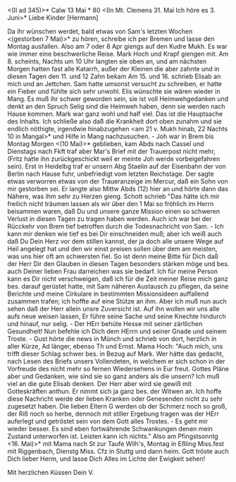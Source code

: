 <(II ad 345)>* Calw 13 Mai <Donn>* 80
 <(In Mt. Clemens 31. Mai Ich höre es 3. Juni>*
Liebe Kinder [Hermann]

Da ihr wünschen werdet, bald etwas von Sam's letzten Wochen <(gestorben 7 Mai)>* zu hören, schreibe ich per Bremen und lasse den Montag ausfallen. Also am 7 oder 8 Apr giengs auf den Kudre Mukh. Es war wie immer eine beschwerliche Reise. Mark Hoch und Krapf giengen mit. Am 8. scheints, Nachts um 10 Uhr langten sie oben an, und am nächsten Morgen hatten fast alle Katarrh, außer der Kleinen die aber zahnte und in diesen Tagen den 11. und 12 Zahn bekam Am 15. und 16. schrieb Elisab an mich und an Jettchen. Sam hatte umsonst versucht zu schreiben, er hatte ein Fieber und fühlte sich sehr unwohl. Elis wünschte sie wären wieder in Mang. Es muß ihr schwer geworden sein, sie ist voll Heimwehgedanken und denkt an den Spruch Selig sind die Heimweh haben, denn sie werden nach Hause kommen. Mark war ganz wohl und half viel. Das ist die Hauptsache des Inhalts. Ich schließe also daß die Krankheit dort oben zunahm und sie endlich nöthigte, irgendwie hinabzugehen <am 21 v. Mukh hinab, 22 Nachts 10 in Mangal>* und Hilfe in Mang nachzusuchen. - Joh war in Brem bis Montag Morgen <(10 Mai)>* geblieben, kam Abds nach Cassel und Dienstags nach Fkft traf aber Mar's Brief mit der Trauerpost nicht mehr, (Fritz hatte ihn zurückgeschickt weil er meinte Joh werde vorbeigefahren sein). Erst in Heidelbg traf er unsern Abg Staelin auf der Eisenbahn der von Berlin nach Hause fuhr, unbefriedigt vom letzten Reichstage. Der sagte etwas verworren etwas von der Traueranzeige im Mercur, daß ein Sohn von mir gestorben sei. Er langte also Mittw Abds (12) hier an und hörte dann das Nähere, was ihm sehr zu Herzen gieng. Schott schrieb "Das hätte ich mir freilich nicht träumen lassen als wir über den 1 Mai so fröhlich im Herrn beisammen waren, daß Du und unsere ganze Mission einen so schweren Verlust in diesen Tagen zu tragen haben werden. Auch ich war bei der Rücckehr von Brem tief betroffen durch die Todesnachricht von Sam. - Ich kann mir denken wie tief es bei Dir einschneiden muß; aber ich weiß auch daß Du Dein Herz vor dem stillen kannst, der ja doch alle unsere Wege auf Heil angelegt hat und den wir einst preisen sollen über dem am meisten, was uns hier oft am schwersten fiel. So ist denn meine Bitte für Dich daß der Herr Dir den Glauben in diesen Tagen besonders stärken möge und bes. auch Deiner lieben Frau darreichen was sie bedarf. Ich für meine Person kann es Dir nicht verschweigen, daß ich für die Zeit meiner Reise mich ganz bes. darauf gerüstet hatte, mit Sam näheren Austausch zu pflegen, da seine Berichte und meine Cirkulare in bestimmten Missionsideen auffallend zusammen trafen; ich hoffte auf eine Stütze an ihm. Aber ich muß nun auch sehen daß der Herr allein unsre Zuversicht ist. Auf ihn wollen wir uns alle aufs neue weisen lassen, Er führe seine Sache und seine Knechte hindurch und hinauf, nur selig. - Der HErr behüte Hesse mit seiner zärtlichen Gesundheit! Nun befehle ich Dich dem HErrn und seiner Gnade und seinem Troste. - Gust hörte die news in Münch und schrieb von dort, herzlich in aller Kürze, Ad länger, ebenso Th und Ernst. Mama Hoch: "Auch mich, uns trifft dieser Schlag schwer bes. in Bezug auf Mark. Wer hätte das gedacht, nach Lesen des Briefs unsers Vollendeten, in welchem er sich schon in der Vorfreude des nicht mehr so fernen Wiedersehens in Eur freut. Gottes Pläne aber und Gedanken, wie sind sie so ganz anders als die unsern? Ich muß viel an die gute Elisab denken. Der Herr aber wird sie gewiß mit Gotteskräften anthun. Er nimmt sich ja ganz bes. der Witwen an. Ich hoffe diese Nachricht werde der lieben Kranken oder Genesenden nicht zu sehr zugesetzt haben. Die lieben Eltern G werden ob der Schmerz noch so groß, der Riß noch so herbe, dennoch mit stiller Ergebung tragen was der HErr auferlegt und getröstet sein von dem Gott alles Trostes. - Es geht mir wieder besser. Es sind eben fortwährende Schwankungen denen mein Zustand unterworfen ist. Leisten kann ich nichts." Also am Pfingstsonntg <16. Mai)>* mit Mama nach St zur Taufe Wilh's, Montag in Eßling Miss.fest mit Riggenbach, Dienstg Miss. Cfz in Stuttg und dann heim. Gott tröste auch Dich lieber Herm, und lasse Dich Alles im Lichte der Ewigkeit sehen!

 Mit herzlichen Küssen
 Dein V.

